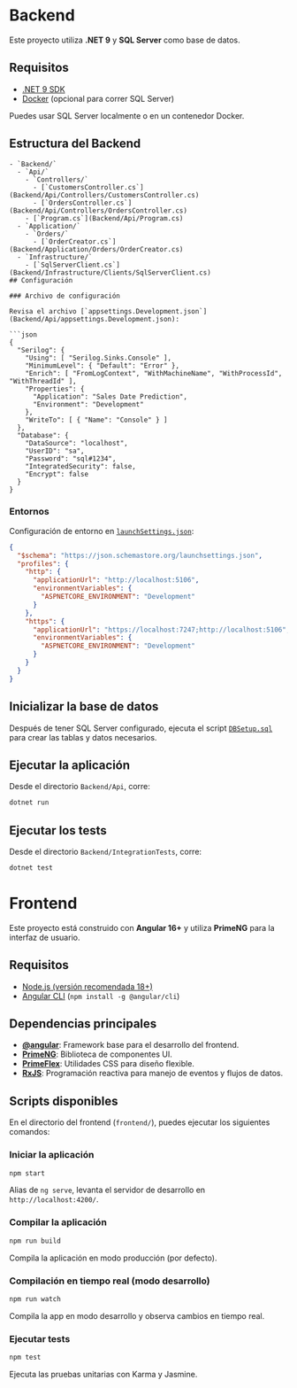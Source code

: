 # Backend

Este proyecto utiliza **.NET 9** y **SQL Server** como base de datos.

## Requisitos

- [.NET 9 SDK](https://dotnet.microsoft.com/en-us/download)
- [Docker](https://www.docker.com/) (opcional para correr SQL Server)

Puedes usar SQL Server localmente o en un contenedor Docker.

## Estructura del Backend
```
- `Backend/`
  - `Api/`
    - `Controllers/`
      - [`CustomersController.cs`](Backend/Api/Controllers/CustomersController.cs)
      - [`OrdersController.cs`](Backend/Api/Controllers/OrdersController.cs)
    - [`Program.cs`](Backend/Api/Program.cs)
  - `Application/`
    - `Orders/`
      - [`OrderCreator.cs`](Backend/Application/Orders/OrderCreator.cs)
  - `Infrastructure/`
    - [`SqlServerClient.cs`](Backend/Infrastructure/Clients/SqlServerClient.cs)
## Configuración

### Archivo de configuración

Revisa el archivo [`appsettings.Development.json`](Backend/Api/appsettings.Development.json):

```json
{
  "Serilog": {
    "Using": [ "Serilog.Sinks.Console" ],
    "MinimumLevel": { "Default": "Error" },
    "Enrich": [ "FromLogContext", "WithMachineName", "WithProcessId", "WithThreadId" ],
    "Properties": {
      "Application": "Sales Date Prediction",
      "Environment": "Development"
    },
    "WriteTo": [ { "Name": "Console" } ]
  },
  "Database": {
    "DataSource": "localhost",
    "UserID": "sa",
    "Password": "sql#1234",
    "IntegratedSecurity": false,
    "Encrypt": false
  }
}
```

### Entornos

Configuración de entorno en [`launchSettings.json`](Backend/Api/Properties/launchSettings.json):

```json
{
  "$schema": "https://json.schemastore.org/launchsettings.json",
  "profiles": {
    "http": {
      "applicationUrl": "http://localhost:5106",
      "environmentVariables": {
        "ASPNETCORE_ENVIRONMENT": "Development"
      }
    },
    "https": {
      "applicationUrl": "https://localhost:7247;http://localhost:5106",
      "environmentVariables": {
        "ASPNETCORE_ENVIRONMENT": "Development"
      }
    }
  }
}
```

## Inicializar la base de datos

Después de tener SQL Server configurado, ejecuta el script [`DBSetup.sql`](Backend/DBSetup.sql) para crear las tablas y datos necesarios.

## Ejecutar la aplicación

Desde el directorio `Backend/Api`, corre:

```bash
dotnet run
```

## Ejecutar los tests

Desde el directorio `Backend/IntegrationTests`, corre:

```bash
dotnet test
```

# Frontend

Este proyecto está construido con **Angular 16+** y utiliza **PrimeNG** para la interfaz de usuario.

## Requisitos

- [Node.js (versión recomendada 18+)](https://nodejs.org/)
- [Angular CLI](https://angular.io/cli) (`npm install -g @angular/cli`)

## Dependencias principales

- **[@angular](https://angular.io/)**: Framework base para el desarrollo del frontend.
- **[PrimeNG](https://www.primefaces.org/primeng/)**: Biblioteca de componentes UI.
- **[PrimeFlex](https://www.primefaces.org/primeflex/)**: Utilidades CSS para diseño flexible.
- **[RxJS](https://rxjs.dev/)**: Programación reactiva para manejo de eventos y flujos de datos.

## Scripts disponibles

En el directorio del frontend (`frontend/`), puedes ejecutar los siguientes comandos:

### Iniciar la aplicación

```bash
npm start
```

Alias de `ng serve`, levanta el servidor de desarrollo en `http://localhost:4200/`.

### Compilar la aplicación

```bash
npm run build
```

Compila la aplicación en modo producción (por defecto).

### Compilación en tiempo real (modo desarrollo)

```bash
npm run watch
```

Compila la app en modo desarrollo y observa cambios en tiempo real.

### Ejecutar tests

```bash
npm test
```

Ejecuta las pruebas unitarias con Karma y Jasmine.
